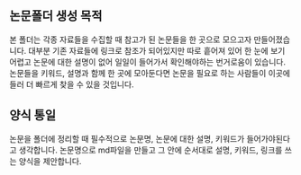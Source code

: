 ## 논문폴더 생성 목적
본 폴더는 각종 자료들을 수집할 때 참고가 된 논문들을 한 곳으로 모으고자 만들어졌습니다. 대부분 기존 자료들에 링크로 참조가 되어있지만 따로 흩어져 있어
한 눈에 보기 어렵고 논문에 대한 설명이 없어 일일이 들어가서 확인해야하는 번거로움이 있습니다. 논문들을 키워드, 설명과 함께 한 곳에 모아둔다면 논문을 필요로
하는 사람들이 이곳에 들러 더 빠르게 찾을 수 있을 것입니다.

## 양식 통일
논문을 폴더에 정리할 때 필수적으로 논문명, 논문에 대한 설명, 키워드가 들어가야된다고 생각합니다.
논문명으로 md파일을 만들고 그 안에 순서대로 설명, 키워드, 링크를 쓰는 양식을 제안합니다.

